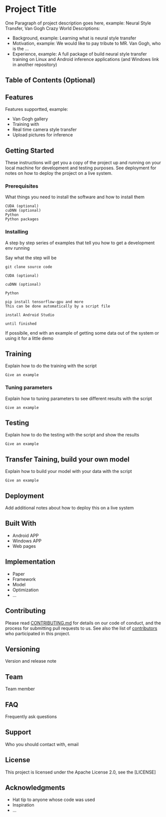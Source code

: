# Project Title

One Paragraph of project description goes here, example: Neural Style Transfer, Van Gogh Crazy World
Descriptions:
* Background, example: Learning what is neural style transfer 
* Motivation, example: We would like to pay tribute to MR. Van Gogh, who is the ...
* Experience, example: A full package of build neural style transfer training on Linux and Android inference applications (and Windows link in another repository)

## Table of Contents (Optional)

## Features

Features supportted, example: 
* Van Gogh gallery
* Training with
* Real time camera style transfer
* Upload pictures for inference


## Getting Started

These instructions will get you a copy of the project up and running on your local machine for development and testing purposes. See deployment for notes on how to deploy the project on a live system.

### Prerequisites

What things you need to install the software and how to install them

```
CUDA (optional)
cuDNN (optional)
Python
Python packages
```

### Installing

A step by step series of examples that tell you how to get a development env running

Say what the step will be

```
git clone source code
```

```
CUDA (optional)
```

```
cuDNN (optional)
```

```
Python
```

```
pip install tensorflow-gpu and more
This can be done automatically by a script file
```

```
install Android Studio
```

```
until finished
```

If possibile, end with an example of getting some data out of the system or using it for a little demo

## Training

Explain how to do the training with the script

```
Give an example
```

### Tuning parameters

Explain how to tuning parameters to see different results with the script

```
Give an example
```


## Testing

Explain how to do the testing with the script and show the results

```
Give an example
```

## Transfer Taining, build your own model

Explain how to build your model with your data with the script

```
Give an example
```


## Deployment

Add additional notes about how to deploy this on a live system

## Built With

* Android APP
* Windows APP
* Web pages

## Implementation

* Paper
* Framework
* Model
* Optimization
* ...

## Contributing

Please read [CONTRIBUTING.md](https://gist.github.com/PurpleBooth/b24679402957c63ec426) for details on our code of conduct, and the process for submitting pull requests to us.
See also the list of [contributors](https://github.com/your/project/contributors) who participated in this project.


## Versioning

Version and release note

## Team

Team member

## FAQ

Frequently ask questions

## Support

Who you should contact with, email


## License

This project is licensed under the Apache License 2.0, see the [LICENSE]

## Acknowledgments

* Hat tip to anyone whose code was used
* Inspiration
* ...


